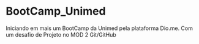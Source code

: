 # BootCamp_Unimed
Iniciando em mais um BootCamp da Unimed pela plataforma Dio.me. Com um desafio de Projeto no MOD 2 Git/GitHub
